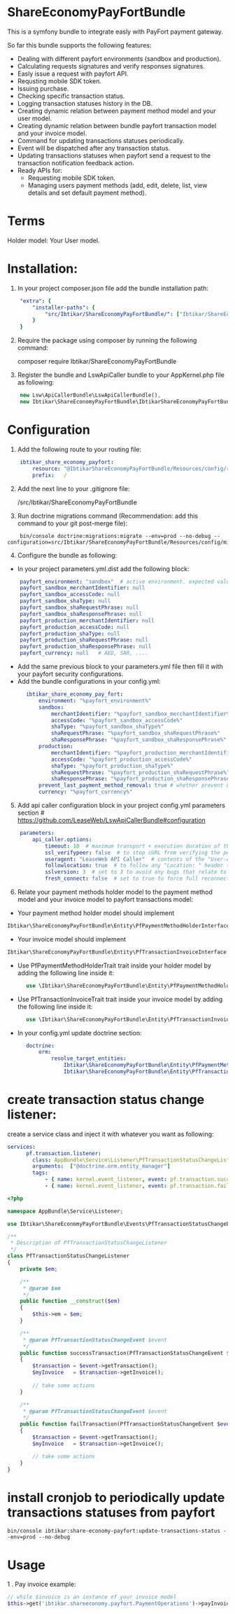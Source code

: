 # ShareEconomyPayFortBundle
This is a symfony bundle to integrate easly with PayFort payment gateway.

So far this bundle supports the following features:
- Dealing with different payfort environments (sandbox and production).
- Calculating requests signatures and verify responses signatures.
- Easly issue a request with payfort API.
- Requsting mobile SDK token.
- Issuing purchase.
- Checking specific transaction status.
- Logging transaction statuses history in the DB.
- Creating dynamic relation between payment method model and your user model.
- Creating dynamic relation between bundle payfort transaction model and your invoice model.
- Command for updating transactions statuses periodically.
- Event will be dispatched after any transaction status.
- Updating transactions statuses when payfort send a request to the transaction notification feedback action.
- Ready APIs for:
  - Requesting mobile SDK token.
  - Managing users payment methods (add, edit, delete, list, view details and set default payment method).

# Terms

Holder model: Your User model.

# Installation:

1. In your project composer.json file add the bundle installation path:

```yml
    "extra": {
        "installer-paths": {
            "src/Ibtikar/ShareEconomyPayFortBundle/": ["Ibtikar/ShareEconomyPayFortBundle"]
        }
    }
```

2. Require the package using composer by running the following command:

    composer require Ibtikar/ShareEconomyPayFortBundle

3. Register the bundle and LswApiCaller bundle to your AppKernel.php file as following:

```php
    new Lsw\ApiCallerBundle\LswApiCallerBundle(),
    new Ibtikar\ShareEconomyPayFortBundle\IbtikarShareEconomyPayFortBundle(),
```

# Configuration

1. Add the following route to your routing file:

```yml
    ibtikar_share_economy_payfort:
        resource: "@IbtikarShareEconomyPayFortBundle/Resources/config/routing.yml"
        prefix:   /
```

2. Add the next line to your .gitignore file:

    /src/Ibtikar/ShareEconomyPayFortBundle

3. Run doctrine migrations command (Recommendation: add this command to your git post-merge file):

```cli
    bin/console doctrine:migrations:migrate --env=prod --no-debug --configuration=src/Ibtikar/ShareEconomyPayFortBundle/Resources/config/migrations.yml
```

4. Configure the bundle as following:

- In your project parameters.yml.dist add the following block:

```yml
    payfort_environment: "sandbox"  # active environment. expected values (sandbox or production)
    payfort_sandbox_merchantIdentifier: null
    payfort_sandbox_accessCode: null
    payfort_sandbox_shaType: null
    payfort_sandbox_shaRequestPhrase: null
    payfort_sandbox_shaResponsePhrase: null
    payfort_production_merchantIdentifier: null
    payfort_production_accessCode: null
    payfort_production_shaType: null
    payfort_production_shaRequestPhrase: null
    payfort_production_shaResponsePhrase: null
    payfort_currency: null   # AED, SAR, ....
```
- Add the same previous block to your parameters.yml file then fill it with your payfort security configurations.
- Add the bundle configurations in your config.yml:
```yml
      ibtikar_share_economy_pay_fort:
          environment: "%payfort_environment%"
          sandbox:
              merchantIdentifier: "%payfort_sandbox_merchantIdentifier%"
              accessCode: "%payfort_sandbox_accessCode%"
              shaType: "%payfort_sandbox_shaType%"
              shaRequestPhrase: "%payfort_sandbox_shaRequestPhrase%"
              shaResponsePhrase: "%payfort_sandbox_shaResponsePhrase%"
          production:
              merchantIdentifier: "%payfort_production_merchantIdentifier%"
              accessCode: "%payfort_production_accessCode%"
              shaType: "%payfort_production_shaType%"
              shaRequestPhrase: "%payfort_production_shaRequestPhrase%"
              shaResponsePhrase: "%payfort_production_shaResponsePhrase%"
          prevent_last_payment_method_removal: true # whether prevent user from deleting his last payment method or not (true or false)
          currency: "%payfort_currency%"
```

5. Add api caller configuration block in your project config.yml parameters section     # https://github.com/LeaseWeb/LswApiCallerBundle#configuration

```yml
    parameters:
        api_caller.options:
            timeout: 10  # maximum transport + execution duration of the call in sec.
            ssl_verifypeer: false  # to stop cURL from verifying the peer's certificate.
            useragent: "LeaseWeb API Caller"  # contents of the "User-Agent: " header.
            followlocation: true  # to follow any "Location: " header that the server sends.
            sslversion: 3  # set to 3 to avoid any bugs that relate to automatic version selection.
            fresh_connect: false  # set to true to force full reconnect every call.
```

6. Relate your payment methods holder model to the payment method model and your invoice model to payfort transactions model:

- Your payment method holder model should implement
```php
Ibtikar\ShareEconomyPayFortBundle\Entity\PfPaymentMethodHolderInterface
```
- Your invoice model should implement
```php
Ibtikar\ShareEconomyPayFortBundle\Entity\PfTransactionInvoiceInterface
```
- Use PfPaymentMethodHolderTrait trait inside your holder model by adding the following line inside it:

```php
      use \Ibtikar\ShareEconomyPayFortBundle\Entity\PfPaymentMethodHolderTrait;
```

- Use PfTransactionInvoiceTrait trait inside your invoice model by adding the following line inside it:

```php
      use \Ibtikar\ShareEconomyPayFortBundle\Entity\PfTransactionInvoiceTrait;
```
- In your config.yml update doctrine section:

```yml
      doctrine:
          orm:
              resolve_target_entities:
                  Ibtikar\ShareEconomyPayFortBundle\Entity\PfPaymentMethodHolderInterface: {your holder class full qualified name space. ex: AppBundle\Entity\User}
                  Ibtikar\ShareEconomyPayFortBundle\Entity\PfTransactionInvoiceInterface: {your invoice class full qualified name space. ex: AppBundle\Entity\Invoice}
```

# create transaction status change listener:

create a service class and inject it with whatever you want as following:

```yml
services:
      pf.transaction.listener:
        class: AppBundle\Service\Listener\PfTransactionStatusChangeListener
        arguments:  ["@doctrine.orm.entity_manager"]
        tags:
            - { name: kernel.event_listener, event: pf.transaction.success, method: successTransaction }
            - { name: kernel.event_listener, event: pf.transaction.fail, method: failTransaction }
```

```php
<?php

namespace AppBundle\Service\Listener;

use Ibtikar\ShareEconomyPayFortBundle\Events\PfTransactionStatusChangeEvent;

/**
 * Description of PfTransactionStatusChangeListener
 */
class PfTransactionStatusChangeListener
{
    private $em;

    /**
     * @param $em
     */
    public function __construct($em)
    {
        $this->em = $em;
    }

    /**
     * @param PfTransactionStatusChangeEvent $event
     */
    public function successTransaction(PfTransactionStatusChangeEvent $event)
    {
        $transaction = $event->getTransaction();
        $myInvoice   = $transaction->getInvoice();
        
        // take some actions
    }

    /**
     * @param PfTransactionStatusChangeEvent $event
     */
    public function failTransaction(PfTransactionStatusChangeEvent $event)
    {
        $transaction = $event->getTransaction();
        $myInvoice   = $transaction->getInvoice();

        // take some actions
    }
}
```

# install cronjob to periodically update transactions statuses from payfort

```cli
bin/console ibtikar:share-economy-payfort:update-transactions-status --env=prod --no-debug
```

# Usage

1 . Pay invoice example:

```php
// while $invoice is an instance of your invoice model
$this->get('ibtikar.shareeconomy.payfort.PaymentOperations')->payInvoice($invoice);
```
